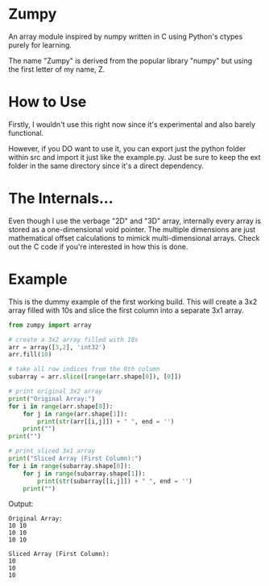 # Zumpy
An array module inspired by numpy written in C using Python's ctypes purely for learning.

The name "Zumpy" is derived from the popular library "numpy" but using the first letter of my name, Z. 

# How to Use
Firstly, I wouldn't use this right now since it's experimental and also barely functional.

However, if you DO want to use it, you can export just the python folder within src and import it just like the example.py. Just be sure to keep the ext folder in the same directory since it's a direct dependency.

# The Internals...
Even though I use the verbage "2D" and "3D" array, internally every array is stored as a one-dimensional void pointer. The multiple dimensions are just mathematical offset calculations to mimick multi-dimensional arrays. Check out the C code if you're interested in how this is done.

# Example
This is the dummy example of the first working build. This will create a 3x2 array filled with 10s and slice the first column into a separate 3x1 array.
```python
from zumpy import array

# create a 3x2 array filled with 10s
arr = array([3,2], 'int32')
arr.fill(10)

# take all row indices from the 0th column
subarray = arr.slice([range(arr.shape[0]), [0]])

# print original 3x2 array
print("Original Array:")
for i in range(arr.shape[0]):
    for j in range(arr.shape[1]):
        print(str(arr[[i,j]]) + " ", end = '')
    print("")
print("")

# print sliced 3x1 array
print("Sliced Array (First Column):")
for i in range(subarray.shape[0]):
    for j in range(subarray.shape[1]):
        print(str(subarray[[i,j]]) + " ", end = '')
    print("")
```

Output:
```
Original Array:
10 10 
10 10 
10 10 

Sliced Array (First Column):
10 
10 
10 
```
